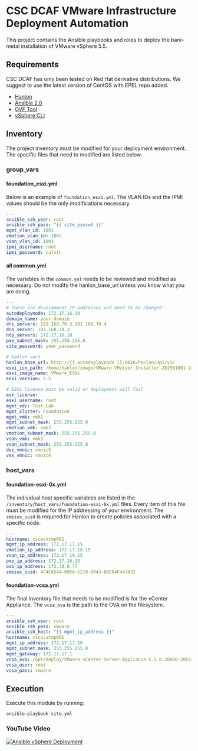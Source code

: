 # CSC DCAF VMware Infrastructure Deployment Automation

This project contains the Ansible playbooks and roles to deploy the bare-metal
installation of VMware vSphere 5.5.

## Requirements
CSC DCAF has only been tested on Red Hat derivative distributions.  We suggest
to use the latest version of CentOS with EPEL repo added.

- [Hanlon](https://github.com/csc/Hanlon)
- [Ansible 2.0](https://github.com/ansible/ansible)
- [OVF Tool](https://www.vmware.com/support/developer/ovf/)
- [vSphere CLI](https://developercenter.vmware.com/tool/vsphere_cli/6.0)

## Inventory
The project inventory must be modified for your deployment environment. The
specific files that need to modified are listed below.

### group_vars

#### foundation_esxi.yml

Below is an example of `foundation_esxi.yml`.  The VLAN IDs and the IPMI values
should be the only modifications necessary.

```yaml
---
ansible_ssh_user: root
ansible_ssh_pass: "{{ site_passwd }}"
mgmt_vlan_id: 1801
vmotion_vlan_id: 1802
vsan_vlan_id: 1803
ipmi_username: root
ipmi_password: calvin
```

#### all common.yml

The variables in the `common.yml` needs to be reviewed and modified as necessary.
Do not modify the hanlon_base_url unless you know what you are doing.

```yaml
---
# These are development IP addresses and need to be changed
autodeploynode: 172.17.16.10
domain_name: your_domain
dns_servers: 192.168.70.3,192.168.70.4
dns_server: 192.168.70.3
ntp_servers: 172.17.16.10
pxe_subnet_mask: 255.255.255.0
site_password: your_password

# Hanlon vars
hanlon_base_url: http://{{ autodeploynode }}:8026/hanlon/api/v1/
esxi_iso_path: /home/hanlon/image/VMware-VMvisor-Installer-201501001-2403361.x86_64.iso
esxi_image_name: VMware_ESXi
esxi_version: 5.5

# ESXi license must be valid or deployment will fail
esx_license:
esxi_username: root
mgmt_vdc: Test-Lab
mgmt_cluster: Foundation
mgmt_vmk: vmk1
mgmt_subnet_mask: 255.255.255.0
vmotion_vmk: vmk2
vmotion_subnet_mask: 255.255.255.0
vsan_vmk: vmk3
vsan_subnet_mask: 255.255.255.0
dvs_vmnic: vmnic5
vss_vmnic: vmnic4
```

### host_vars

#### foundation-esxi-0x.yml

The individual host specific variables are listed in the
`/inventory/host_vars/foundation-esxi-0x.yml` files.  Every item of this file
must be modified for the IP addressing of your environment.  The `smbios_uuid`
is required for Hanlon to create policies associated with a specific node.

```yaml
---
hostname: cscesxtmp001
mgmt_ip_address: 172.17.17.15
vmotion_ip_address: 172.17.18.15
vsan_ip_address: 172.17.19.15
pxe_ip_address: 172.17.16.15
oob_ip_address: 172.30.0.77
smbios_uuid: 4C4C4544-005A-5210-8043-B8C04F443432
```
#### foundation-vcsa.yml

The final inventory file that needs to be modified is for the vCenter Appliance.
The `vcsa_ova` is the path to the OVA on the filesystem.

```yaml
---
ansible_ssh_user: root
ansible_ssh_pass: vmware
ansible_ssh_host: "{{ mgmt_ip_address }}"
hostname: cscvcatmp001
mgmt_ip_address: 172.17.17.18
mgmt_subnet_mask: 255.255.255.0
mgmt_gateway: 172.17.17.1
vcsa_ova: /opt/deploy/VMware-vCenter-Server-Appliance-5.5.0.20000-2063318_OVF10.ova
vcsa_user: root
vcsa_pass: vmware
```

## Execution

Execute this module by running:

    ansible-playbook site.yml

### YouTube Video
[![Ansible vSphere Deployment](http://img.youtube.com/vi/H1XYuOodiak/0.jpg)](http://www.youtube.com/watch?v=H1XYuOodiak)
